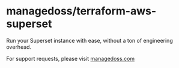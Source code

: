 # managedoss/terraform-aws-superset

Run your Superset instance with ease, without a ton of engineering overhead.

For support requests, please visit [managedoss.com](https://managedoss.com)

